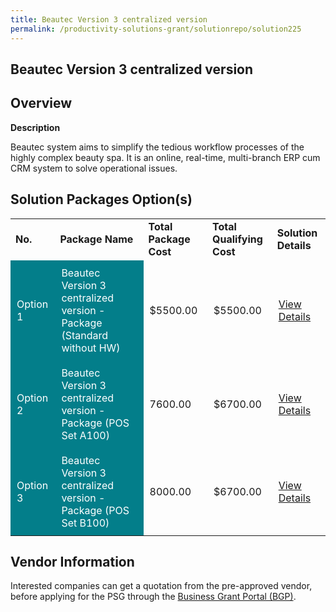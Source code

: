 ```yaml
---
title: Beautec Version 3 centralized version
permalink: /productivity-solutions-grant/solutionrepo/solution225
---
```


## Beautec Version 3 centralized version

## Overview

**Description**

Beautec system aims to simplify the tedious workflow processes of the highly complex beauty spa. It is an online, real-time, multi-branch ERP cum CRM system to solve operational issues. 

## Solution Packages Option(s)

<table>
<tr>
<td><b>No.</b></td>
<td><b>Package Name</b></td>
<td><b>Total Package Cost</b></td>
<td><b>Total Qualifying Cost</b></td>
<td><b>Solution Details</b></td>
</tr>
<tr>
<td style='padding: 10px; background-color: #037E8A; color: #FFFFFF;'>Option 1</td>
<td style='padding: 10px; background-color: #037E8A; color: #FFFFFF;'>Beautec Version 3 centralized version - Package (Standard without HW)</td>
<td style='padding: 10px;'>$5500.00</td>
<td style='padding: 10px;'>$5500.00</td>
<td style='padding: 10px;'><a href='https://www.gobusiness.gov.sg/images/psg/Desensitised_Beautec_Annex_3_CR_wef_14_Jan_2021_Part_1.pdf' target='_blank'>View Details</a></td>
</tr>
<tr>
<td style='padding: 10px; background-color: #037E8A; color: #FFFFFF;'>Option 2</td>
<td style='padding: 10px; background-color: #037E8A; color: #FFFFFF;'>Beautec Version 3 centralized version - Package (POS Set A100)</td>
<td style='padding: 10px;'>7600.00</td>
<td style='padding: 10px;'>$6700.00</td>
<td style='padding: 10px;'><a href='https://www.gobusiness.gov.sg/images/psg/Desensitised_Beautec_Annex_3_CR_wef_14_Jan_2021_Part_2.pdf' target='_blank'>View Details</a></td>
</tr>
<tr>
<td style='padding: 10px; background-color: #037E8A; color: #FFFFFF;'>Option 3</td>
<td style='padding: 10px; background-color: #037E8A; color: #FFFFFF;'>Beautec Version 3 centralized version - Package (POS Set B100)</td>
<td style='padding: 10px;'>8000.00</td>
<td style='padding: 10px;'>$6700.00</td>
<td style='padding: 10px;'><a href='https://www.gobusiness.gov.sg/images/psg/Desensitised_Beautec_Annex_3_CR_wef_14_Jan_2021_Part_3.pdf' target='_blank'>View Details</a></td>
</tr>
</table>

## Vendor Information

 

Interested companies can get a quotation from the pre-approved vendor, before applying for the PSG through the <a href='https://www.businessgrants.gov.sg/' target='_blank' rel='noopener'>Business Grant Portal (BGP)</a>.

<script src="/jquery/resize-tables.js"></script>
